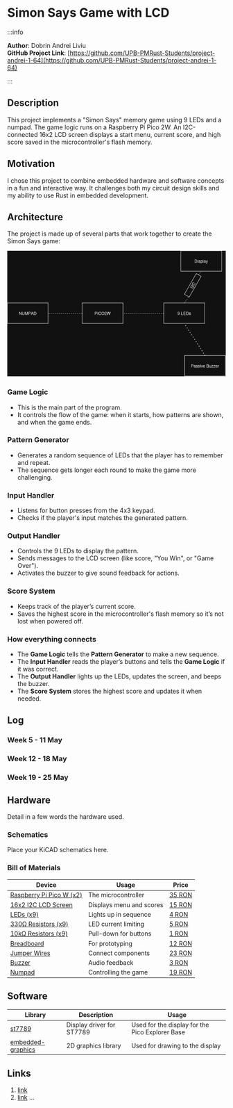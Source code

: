 # Simon Says Game with LCD 


:::info 

**Author**: Dobrin Andrei Liviu \
**GitHub Project Link**: [https://github.com/UPB-PMRust-Students/project-andrei-1-64](https://github.com/UPB-PMRust-Students/project-andrei-1-64)

:::

## Description

This project implements a "Simon Says" memory game using 9 LEDs and a numpad. The game logic runs on a Raspberry Pi Pico 2W. An I2C-connected 16x2 LCD screen displays a start menu, current score, and high score saved in the microcontroller's flash memory.

## Motivation

I chose this project to combine embedded hardware and software concepts in a fun and interactive way. It challenges both my circuit design skills and my ability to use Rust in embedded development.

## Architecture 

The project is made up of several parts that work together to create the Simon Says game:

![Simon Says Schematic](./schematic.webp)


### Game Logic
- This is the main part of the program.
- It controls the flow of the game: when it starts, how patterns are shown, and when the game ends.

### Pattern Generator
- Generates a random sequence of LEDs that the player has to remember and repeat.
- The sequence gets longer each round to make the game more challenging.

### Input Handler
- Listens for button presses from the 4x3 keypad.
- Checks if the player's input matches the generated pattern.

### Output Handler
- Controls the 9 LEDs to display the pattern.
- Sends messages to the LCD screen (like score, "You Win", or "Game Over").
- Activates the buzzer to give sound feedback for actions.

### Score System
- Keeps track of the player’s current score.
- Saves the highest score in the microcontroller's flash memory so it’s not lost when powered off.

### How everything connects
- The **Game Logic** tells the **Pattern Generator** to make a new sequence.
- The **Input Handler** reads the player’s buttons and tells the **Game Logic** if it was correct.
- The **Output Handler** lights up the LEDs, updates the screen, and beeps the buzzer.
- The **Score System** stores the highest score and updates it when needed.

## Log

<!-- write your progress here every week -->

### Week 5 - 11 May

### Week 12 - 18 May

### Week 19 - 25 May

## Hardware

Detail in a few words the hardware used.

### Schematics

Place your KiCAD schematics here.

### Bill of Materials

<!-- Fill out this table with all the hardware components that you might need.

The format is 
```
| [Device](link://to/device) | This is used ... | [price](link://to/store) |

```

-->

| Device | Usage | Price |
|--------|--------|-------|
| [Raspberry Pi Pico W (x2)](https://www.raspberrypi.com/documentation/microcontrollers/raspberry-pi-pico.html) | The microcontroller | [35 RON](https://www.optimusdigital.ro/en/raspberry-pi-boards/12394-raspberry-pi-pico-w.html) |
| [16x2 I2C LCD Screen](https://www.optimusdigital.ro/en/lcds/62-1602-lcd-with-i2c-interface-and-yellow-green-backlight.html) | Displays menu and scores | [15 RON](https://www.optimusdigital.ro/en/lcds/62-1602-lcd-with-i2c-interface-and-yellow-green-backlight.html) |
| [LEDs (x9)](https://www.optimusdigital.ro/en/leds/696-led-rou-de-3-mm-cu-lentile-difuze.html) | Lights up in sequence | [4 RON](https://www.optimusdigital.ro/en/leds/696-led-rou-de-3-mm-cu-lentile-difuze.html) |
| [330Ω Resistors (x9)](https://www.robotshop.com/products/resistor-330-ohm-1-4-watt-pth-20pk) | LED current limiting | [5 RON](https://www.robotshop.com/products/resistor-330-ohm-1-4-watt-pth-20pk) |
| [10kΩ Resistors (x9)](https://www.optimusdigital.ro/en/resistors/1088-025w-10k-resistor.html) | Pull-down for buttons | [1 RON](https://www.optimusdigital.ro/en/resistors/1088-025w-10k-resistor.html) |
| [Breadboard](https://www.optimusdigital.ro/en/breadboards/13244-breadboard-175-x-67-x-9-mm.html) | For prototyping | [12 RON](https://www.optimusdigital.ro/en/breadboards/13244-breadboard-175-x-67-x-9-mm.html) |
| [Jumper Wires](https://www.optimusdigital.ro/en/wires-with-connectors/7330-50-cm-40p-female-female-wire.html) | Connect components | [23 RON](https://www.optimusdigital.ro/en/wires-with-connectors/7330-50-cm-40p-female-female-wire.html) |
| [Buzzer](https://www.optimusdigital.ro/en/buzzers/10-active-buzzer-module.html) | Audio feedback | [3 RON](https://www.optimusdigital.ro/en/buzzers/10-active-buzzer-module.html) |
| [Numpad](https://www.optimusdigital.ro/en/others/5825-keyboard-module.html?gad_source=1&gad_campaignid=19615979487&gclid=Cj0KCQjw_dbABhC5ARIsAAh2Z-QC84GTPPIBHt5XXHiNGdmiLp44m6mMsmXymzOsN6fYGzXHPE1uBhEaAtJKEALw_wcB) | Controlling the game | [19 RON](https://www.optimusdigital.ro/en/others/5825-keyboard-module.html?gad_source=1&gad_campaignid=19615979487&gclid=Cj0KCQjw_dbABhC5ARIsAAh2Z-QC84GTPPIBHt5XXHiNGdmiLp44m6mMsmXymzOsN6fYGzXHPE1uBhEaAtJKEALw_wcB) |


## Software

| Library | Description | Usage |
|---------|-------------|-------|
| [st7789](https://github.com/almindor/st7789) | Display driver for ST7789 | Used for the display for the Pico Explorer Base |
| [embedded-graphics](https://github.com/embedded-graphics/embedded-graphics) | 2D graphics library | Used for drawing to the display |

## Links

<!-- Add a few links that inspired you and that you think you will use for your project -->

1. [link](https://example.com)
2. [link](https://example3.com)
...
